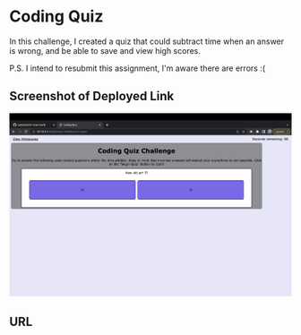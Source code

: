 # Coding Quiz

In this challenge, I created a quiz that could subtract time when an answer is wrong, and be able to save and view high scores. 

P.S. I intend to resubmit this assignment, I'm aware there are errors :(

## Screenshot of Deployed Link
![alt text](screenshot.png "Screenshot of deployed link")

## URL
